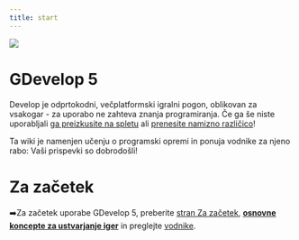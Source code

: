 ```yaml
---
title: start
---
```

![](/logocompleteeffecttranparent400x100.png)

# GDevelop 5

Develop je odprtokodni, večplatformski igralni pogon, oblikovan za vsakogar - za uporabo ne zahteva znanja programiranja. Če ga še niste uporabljali [ga preizkusite na spletu](https://editor.gdevelop-app.com) ali [prenesite namizno različico](http://gdevelop-app.com/sl/download)!

Ta wiki je namenjen učenju o programski opremi in ponuja vodnike za njeno rabo: Vaši prispevki so dobrodošli!

# Za začetek

➡️Za začetek uporabe GDevelop 5, preberite [stran Za začetek](http://wiki.compilgames.net/doku.php/sl/gdevelop5/getting_started), **[osnovne koncepte za ustvarjanje iger](/gdevelop5/tutorials/basic-game-making-concepts)** in preglejte [vodnike](/gdevelop5/tutorials).
